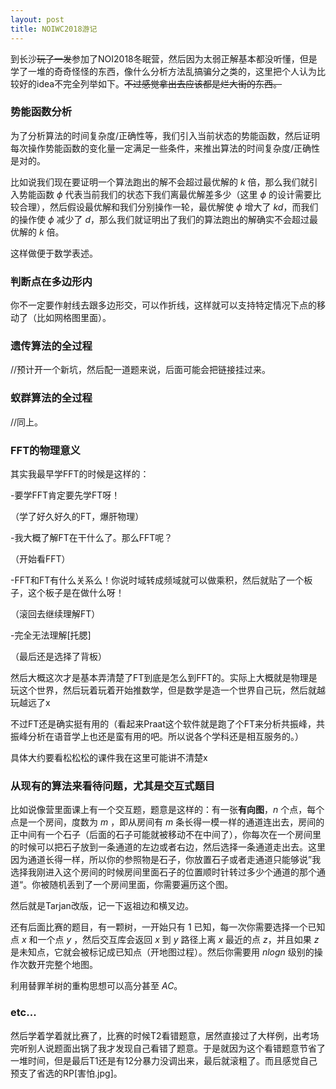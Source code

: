 ```yaml
---
layout: post
title: NOIWC2018游记
---
```


到长沙<del>玩了一发</del>参加了NOI2018冬眠营，然后因为太弱正解基本都没听懂，但是学了一堆的奇奇怪怪的东西，像什么分析方法乱搞骗分之类的，这里把个人认为比较好的idea不完全列举如下。<del>不过感觉拿出去应该都是烂大街的东西。</del>

### 势能函数分析

为了分析算法的时间复杂度/正确性等，我们引入当前状态的势能函数，然后证明每次操作势能函数的变化量一定满足一些条件，来推出算法的时间复杂度/正确性是对的。

比如说我们现在要证明一个算法跑出的解不会超过最优解的 $k$ 倍，那么我们就引入势能函数 $\phi$ 代表当前我们的状态下我们离最优解差多少（这里 $\phi$ 的设计需要比较合理），然后假设最优解和我们分别操作一轮，最优解使 $\phi$ 增大了 $kd$，而我们的操作使 $\phi$ 减少了 $d$，那么我们就证明出了我们的算法跑出的解确实不会超过最优解的 $k$ 倍。

这样做便于数学表述。

### 判断点在多边形内

你不一定要作射线去跟多边形交，可以作折线，这样就可以支持特定情况下点的移动了（比如网格图里面）。

### 遗传算法的全过程

//预计开一个新坑，然后配一道题来说，后面可能会把链接挂过来。

### 蚁群算法的全过程

//同上。

### FFT的物理意义

其实我最早学FFT的时候是这样的：

-要学FFT肯定要先学FT呀！

（学了好久好久的FT，爆肝物理）

-我大概了解FT在干什么了。那么FFT呢？

（开始看FFT）

-FFT和FT有什么关系么！你说时域转成频域就可以做乘积，然后就贴了一个板子，这个板子是在做什么呀！

（滚回去继续理解FT）

-完全无法理解[托腮]

（最后还是选择了背板）

然后大概这次才是基本弄清楚了FT到底是怎么到FFT的。实际上大概就是物理是玩这个世界，然后玩着玩着开始推数学，但是数学是造一个世界自己玩，然后就越玩越远了x

不过FT还是确实挺有用的（看起来Praat这个软件就是跑了个FT来分析共振峰，共振峰分析在语音学上也还是蛮有用的吧。所以说各个学科还是相互服务的。）

具体大约要看松松松的课件我在这里可能讲不清楚x

### 从现有的算法来看待问题，尤其是交互式题目

比如说像营里面课上有一个交互题，题意是这样的：有一张**有向图**，$n$ 个点，每个点是一个房间，度数为 $m$ ，即从房间有 $m$ 条长得一模一样的通道连出去，房间的正中间有一个石子（后面的石子可能就被移动不在中间了），你每次在一个房间里的时候可以把石子放到一条通道的左边或者右边，然后选择一条通道走出去。这里因为通道长得一样，所以你的参照物是石子，你放置石子或者走通道只能够说”我选择我刚进入这个房间的时候房间里面石子的位置顺时针转过多少个通道的那个通道“。你被随机丢到了一个房间里面，你需要遍历这个图。

然后就是Tarjan改版，记一下返祖边和横叉边。

还有后面比赛的题目，有一颗树，一开始只有 $1$ 已知，每一次你需要选择一个已知点 $x$ 和一个点 $y$ ，然后交互库会返回 $x$ 到 $y$ 路径上离 $x$ 最近的点 $z$，并且如果 $z$ 是未知点，它就会被标记成已知点（开地图过程）。然后你需要用 $nlogn$ 级别的操作次数开完整个地图。

利用替罪羊树的重构思想可以高分甚至 $AC$。

### etc...

然后学着学着就比赛了，比赛的时候T2看错题意，居然直接过了大样例，出考场完听别人说题面出锅了我才发现自己看错了题意。于是就因为这个看错题意节省了一堆时间，但是最后T1还是有12分暴力没调出来，最后就滚粗了。而且感觉自己预支了省选的RP[害怕.jpg]。